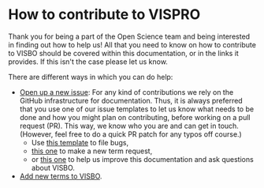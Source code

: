 # How to contribute to VISPRO

Thank you for being a part of the Open Science team and being interested in finding out how to help us!
All that you need to know on how to contribute to VISBO should be covered within this documentation, or in the links it provides. If this isn't the case please let us know.

There are different ways in which you can do help:

* [Open up a new issue](https://github.com/NFDI4Chem/VibrationalSpectroscopyOntology/issues/new/choose): For any kind of contributions we rely on the GitHub infrastructure for documentation. Thus, it is always preferred that you use one of our issue templates to let us know what needs to be done and how you might plan on contributing, before working on a pull request (PR). This way, we know who you are and can get in touch. (However, feel free to do a quick PR patch for any typos off course.)
    * Use [this template](https://github.com/NFDI4Chem/VibrationalSpectroscopyOntology/issues/new?assignees=&labels=&template=bug_report.md&title=) to file bugs,
    * [this one](https://github.com/NFDI4Chem/VibrationalSpectroscopyOntology/issues/new?assignees=&labels=New+Term+Request&template=new-term-request-issue-template.md&title=%5BNTR%5D) to make a new term request,
    * or [this one](https://github.com/NFDI4Chem/VibrationalSpectroscopyOntology/issues/new?assignees=&labels=documentation&template=documentation-related-issue.md&title=%5BDocs%5D) to help us improve this documentation and ask questions about VISBO.
* [Add new terms to VISBO](ntr_workflow.md).

